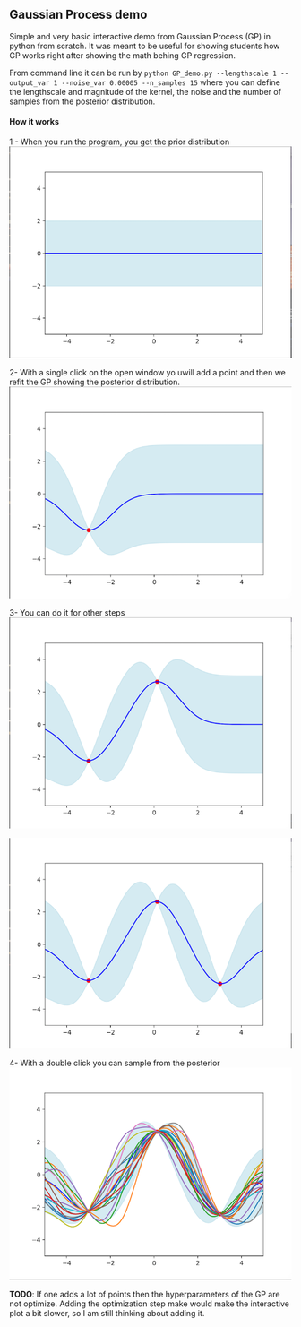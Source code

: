 ## Gaussian Process demo
Simple and very basic interactive demo from Gaussian Process (GP) in python from scratch. It was meant to be 
useful for showing students how GP works right after showing the math behing GP regression.

From command line it can be run by
`python GP_demo.py --lengthscale 1 --output_var 1 --noise_var 0.00005 --n_samples 15`
where you can define the lengthscale and magnitude of the kernel, the noise and the number of samples
from the posterior distribution. 

#### How it works

1 - When you run the program, you get the prior distribution
![alt text](readme_imgs/step0.png "Prior distribution")


2- With a single click on the open window yo uwill add a point and then we refit the GP
showing the posterior distribution.
![alt text](readme_imgs/step1.png "First sample")


3- You can do it for other steps
![alt text](readme_imgs/step2.png "Second sample")

![alt text](readme_imgs/step3.png "Third sample")


4- With a double click you can sample from the posterior
![alt text](readme_imgs/posterior_samples.png "Posterior samples")


**TODO**: 
If one adds a lot of points then the hyperparameters of the GP are not optimize. Adding the optimization step make would make the
interactive plot a bit slower, so I am still thinking about adding it. 